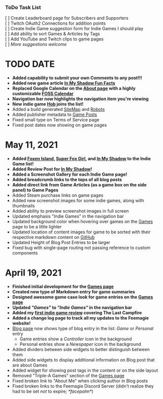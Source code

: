 ### ToDo Task List
[ ] Create Leaderboard page for Subscribers and Supporters<br/>
[ ] Twitch OAuth2 Connections for addition points<br/>
[ ] Create Indie Game suggestion form for Indie Games I should play<br/>
[ ] Add ability to sort Games & Articles by Tags<br/>
[ ] Add YouTube and Twitch clips to game pages<br/>
[ ] _More suggestions welcome_<br/>

# TODO DATE

* **Added capability to submit your own Comments to any post!!!**
* **Added new game article [In My Shadow Fun Facts](/games/in-my-shadow/in-my-shadow-fun-facts)**
* **Replaced Google Calendar on the [About page](/about) with a highly customizable [FOSS Calendar](https://jquense.github.io/react-big-calendar/)**
* **Navigation bar now highlights the navigation item you're viewing**
* **New indie game [Hob](/games/hob) joins the list!**
* Added a build generated [SiteMap](/sitemap.xml) and [Robots](robots.txt)
* Added publisher metadata to [Game Posts](/games)
* Fixed small type on Terms of Service page
* Fixed post dates now showing on game pages

# May 11, 2021

* **Added [Foxen Island](/games/foxen-island), [Super Fox Girl](/games/super-fox-girl), and [In My Shadow](/games/in-my-shadow) to the Indie Game list!**
* **Added Review Post for [In My Shadow](/games/in-my-shadow/in-my-shadow-review)!**
* **Added a Screenshot Gallery for each Indie Game page!**
* **Added breadcrumb links to the tops of all blog posts**
* **Added direct link from Game Articles (as a game box on the side panel) to Game Pages**
* Added Steam purchase links on game pages
* Added new screenshot images for some indie games, along with thumbnails
* Added ability to preview screenshot images in full screen
* Updated emphasis "Indie Games" in the navigation bar
* Updated background color when hovering over games on the [Games](/games) page to be a little lighter
* Updated location of content images for game to be sorted with their respective markdown content on [GitHub](https://github.com/Feemagie/website-content)
* Updated Height of Blog Post Entries to be larger
* Fixed bug with single-page routing not passing reference to custom components

# April 19, 2021

* **Finished initial development for the [Games page](/games)**
* **Created new type of Markdown entry for game summaries**
* **Designed awesome game case look for game entries on the [Games page](/games)**
* **Updated _"Games"_ to _"Indie Games"_ in the navigation bar**
* **Added my [first indie game review](/games/the-last-campfire/the-last-campfire-review) covering The Last Campfire**
* **Added a change log page to track all my updates to the Feemagie website!**
* [Blog page](/blog) now shows type of blog entry in the list: _Game_ or _Personal_ entry
  * Game entries show a _Controller_ icon in the background
  * Personal entries show a _Newspaper_ icon in the background
* Added dividers between side widgets to better distinguish between them
* Added side widgets to display additional information on Blog post that are about Games
* Added widget for showing post tags in the content or on the side layout
* Removed "Triple-A Games" section of the [Games page](/games)
* Fixed broken link to "About Me" when clicking author in Blog posts
* Fixed broken links to the Feemagie Discord Server (didn't realize they had to be set _not_ to expire; *&ast;facepalm&ast;*)